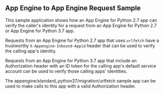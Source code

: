 ## App Engine to App Engine Request Sample

This sample application shows how an App Engine for Python 2.7 app can verify
the caller's identity for a request from an App Engine for Python 2.7 or
App Engine for Python 3.7 app.

Requests from an App Engine for Python 2.7 app that uses `urlfetch` have
a trustworthy `X-Appengine-Inbound-Appid` header that can be used to verify
the calling app's identity.

Requests from an App Engine for Python 3.7 app that include an Authorization
header with an ID token for the calling app's default service account can
be used to verify those calling apps' identities.

The appengine/standard_python37/migration/urlfetch sample app can be used
to make calls to this app with a valid Authorization header.
